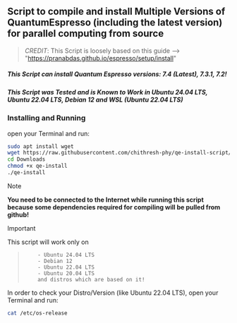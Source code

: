 ## Script to compile and install Multiple Versions of QuantumEspresso (including the latest version) for parallel computing from source

> _CREDIT_:
>  This Script is loosely based on this guide --> "https://pranabdas.github.io/espresso/setup/install"

##### **This Script can install Quantum Espresso versions: 7.4 (Latest), 7.3.1, 7.2!**
##### _**This Script was Tested and is Known to Work in Ubuntu 24.04 LTS, Ubuntu 22.04 LTS, Debian 12 and WSL (Ubuntu 22.04 LTS)**_

### Installing and Running
open your Terminal and run:
```bash
sudo apt install wget
wget https://raw.githubusercontent.com/chithresh-phy/qe-install-script/main/qe-install -P ~/Downloads
cd Downloads
chmod +x qe-install
./qe-install
```

> [!NOTE]
> **You need to be connected to the Internet while running this script because some dependencies required for compiling will be pulled from github!**

> [!IMPORTANT]  
> This script will work only on
>>         - Ubuntu 24.04 LTS
>>         - Debian 12
>>         - Ubuntu 22.04 LTS
>>         - Ubuntu 20.04 LTS
>>         and distros which are based on it!
> In order to check your Distro/Version (like Ubuntu 22.04 LTS), open your Terminal and run:
> ```bash
> cat /etc/os-release
> ```

